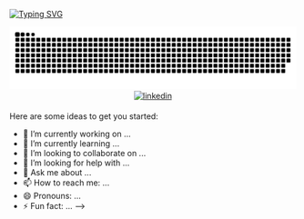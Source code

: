 [![Typing SVG](https://readme-typing-svg.herokuapp.com?font=Architects+Daughter&color=900C3F&size=30&lines=¡Hola,+Soy+Luisa!;Desarrolladora+full+stack...;Diseñadora+gráfica)](https://git.io/typing-svg) 

<div align="center">
  <img  src="https://github.com/1999AZZAR/1999AZZAR/blob/main/resources/img/grid-snake.svg"
       alt="snake" /></a>

<a href="https://linkedin.com/in/luisa-giraldo/" target="_blank">
<img src=https://img.shields.io/badge/linkedin-%2300acee.svg?color=900C3F&style=for-the-badge&logo=linkedin&logoColor=white alt=linkedin style="margin-bottom: 5px;" />
</a>

</div>


Here are some ideas to get you started:

- 🔭 I’m currently working on ...
- 🌱 I’m currently learning ...
- 👯 I’m looking to collaborate on ...
- 🤔 I’m looking for help with ...
- 💬 Ask me about ...
- 📫 How to reach me: ...
- 😄 Pronouns: ...
- ⚡ Fun fact: ...
-->
